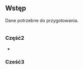 <link type="text/css" rel="stylesheet" href="/docs/assets/css/style.css" />

## Wstęp
 
 Dane potrzebne do przygotowania.
<div class="imageContainer">
 <a href="/docs/assets/images/Chespa_BlankTemplate%20.png alt="Image description" target="_blank" style="display: inline-block; width: 200px; height; 200px; background-image: url('/docs/assets/images/Chespa_BlankTemplate%20.png');"></a>

</div>

### Część2

-

### Cześć3

